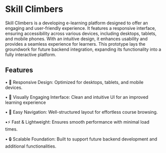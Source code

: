# Skill Climbers
Skill Climbers is a developing e-learning platform designed to offer an engaging and user-friendly experience. It features a responsive interface, ensuring accessibility across various devices, including desktops, tablets, and mobile phones. With an intuitive design, it enhances usability and provides a seamless experience for learners. This prototype lays the groundwork for future backend integration, expanding its functionality into a fully interactive platform.

## Features
• 📱 Responsive Design: Optimized for desktops, tablets, and mobile devices.

• 🎨 Visually Engaging Interface: Clean and intuitive UI for an improved learning experience

• 🔎 Easy Navigation: Well-structured layout for effortless course browsing.

•⚡ Fast & Lightweight: Ensures smooth performance with minimal load times.

• 🔒 Scalable Foundation: Built to support future backend development and additional functionalities.
